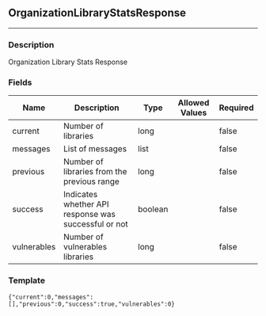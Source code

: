 ## OrganizationLibraryStatsResponse
---
### Description
Organization Library Stats Response
### Fields
| Name | Description | Type | Allowed Values | Required |
| ---- | ----------- | ---- | -------------- | -------- |
| current | Number of libraries | long |  | false |
| messages | List of messages | list |  | false |
| previous | Number of libraries from the previous range | long |  | false |
| success | Indicates whether API response was successful or not | boolean |  | false |
| vulnerables | Number of vulnerables libraries | long |  | false |
### Template
```
{"current":0,"messages":[],"previous":0,"success":true,"vulnerables":0}
```
